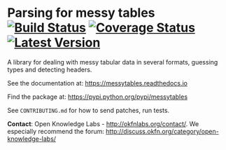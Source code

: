 # Parsing for messy tables [![Build Status](https://travis-ci.org/okfn/messytables.png?branch=master)](https://travis-ci.org/okfn/messytables) [![Coverage Status](https://coveralls.io/repos/okfn/messytables/badge.png?branch=master)](https://coveralls.io/r/okfn/messytables?branch=master) [![Latest Version](https://img.shields.io/pypi/v/messytables.svg)](https://pypi.python.org/pypi/messytables/)

A library for dealing with messy tabular data in several formats, guessing types and detecting headers.

See the documentation at: https://messytables.readthedocs.io

Find the package at: https://pypi.python.org/pypi/messytables

See ``CONTRIBUTING.md`` for how to send patches, run tests.

**Contact**: Open Knowledge Labs - http://okfnlabs.org/contact/. We especially recommend the forum: http://discuss.okfn.org/category/open-knowledge-labs/
